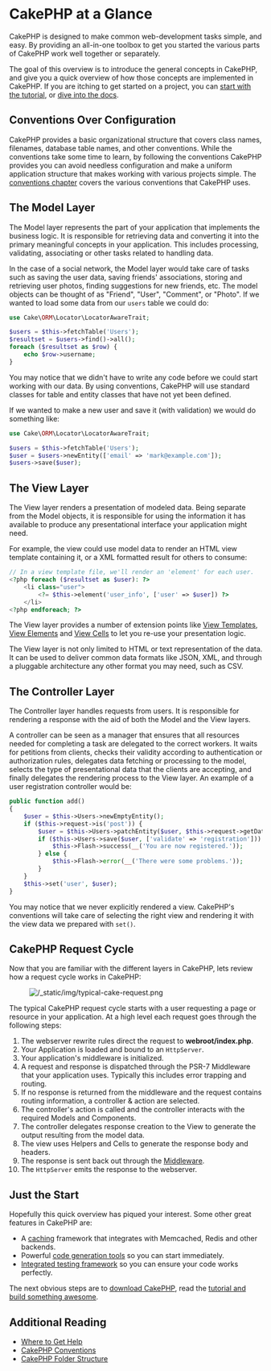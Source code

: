 # CakePHP at a Glance

CakePHP is designed to make common web-development tasks simple, and easy. By
providing an all-in-one toolbox to get you started the various parts of CakePHP
work well together or separately.

The goal of this overview is to introduce the general concepts in CakePHP, and
give you a quick overview of how those concepts are implemented in CakePHP. If
you are itching to get started on a project, you can [start with the
tutorial](tutorials-and-examples/cms/installation.md), or [dive into the docs](topics.md).

## Conventions Over Configuration

CakePHP provides a basic organizational structure that covers class names,
filenames, database table names, and other conventions. While the conventions
take some time to learn, by following the conventions CakePHP provides you can
avoid needless configuration and make a uniform application structure that makes
working with various projects simple. The [conventions chapter](intro/conventions.md) covers the various conventions that CakePHP uses.

## The Model Layer

The Model layer represents the part of your application that implements the
business logic. It is responsible for retrieving data and converting it into the
primary meaningful concepts in your application. This includes processing,
validating, associating or other tasks related to handling data.

In the case of a social network, the Model layer would take care of
tasks such as saving the user data, saving friends' associations, storing
and retrieving user photos, finding suggestions for new friends, etc.
The model objects can be thought of as "Friend", "User", "Comment", or
"Photo". If we wanted to load some data from our `users` table we could do:

``` php
use Cake\ORM\Locator\LocatorAwareTrait;

$users = $this->fetchTable('Users');
$resultset = $users->find()->all();
foreach ($resultset as $row) {
    echo $row->username;
}
```

You may notice that we didn't have to write any code before we could start
working with our data. By using conventions, CakePHP will use standard classes
for table and entity classes that have not yet been defined.

If we wanted to make a new user and save it (with validation) we would do
something like:

``` php
use Cake\ORM\Locator\LocatorAwareTrait;

$users = $this->fetchTable('Users');
$user = $users->newEntity(['email' => 'mark@example.com']);
$users->save($user);
```

## The View Layer

The View layer renders a presentation of modeled data. Being separate from the
Model objects, it is responsible for using the information it has available
to produce any presentational interface your application might need.

For example, the view could use model data to render an HTML view template containing it,
or a XML formatted result for others to consume:

``` php
// In a view template file, we'll render an 'element' for each user.
<?php foreach ($resultset as $user): ?>
    <li class="user">
        <?= $this->element('user_info', ['user' => $user]) ?>
    </li>
<?php endforeach; ?>
```

The View layer provides a number of extension points like [View Templates](views.md#view-templates), [View Elements](views.md#view-elements)
and [View Cells](views/cells.md) to let you re-use your presentation logic.

The View layer is not only limited to HTML or text representation of the data.
It can be used to deliver common data formats like JSON, XML, and through
a pluggable architecture any other format you may need, such as CSV.

## The Controller Layer

The Controller layer handles requests from users. It is responsible for
rendering a response with the aid of both the Model and the View layers.

A controller can be seen as a manager that ensures that all resources needed for
completing a task are delegated to the correct workers. It waits for petitions
from clients, checks their validity according to authentication or authorization
rules, delegates data fetching or processing to the model, selects the type of
presentational data that the clients are accepting, and finally delegates the
rendering process to the View layer. An example of a user registration
controller would be:

``` php
public function add()
{
    $user = $this->Users->newEmptyEntity();
    if ($this->request->is('post')) {
        $user = $this->Users->patchEntity($user, $this->request->getData());
        if ($this->Users->save($user, ['validate' => 'registration'])) {
            $this->Flash->success(__('You are now registered.'));
        } else {
            $this->Flash->error(__('There were some problems.'));
        }
    }
    $this->set('user', $user);
}
```

You may notice that we never explicitly rendered a view. CakePHP's conventions
will take care of selecting the right view and rendering it with the view data
we prepared with `set()`.

<a id="request-cycle"></a>

## CakePHP Request Cycle

Now that you are familiar with the different layers in CakePHP, lets review how
a request cycle works in CakePHP:

<figure class="align-center">
<img src="/typical-cake-request.png" alt="/_static/img/typical-cake-request.png" />
</figure>

The typical CakePHP request cycle starts with a user requesting a page or
resource in your application. At a high level each request goes through the
following steps:

1.  The webserver rewrite rules direct the request to **webroot/index.php**.
2.  Your Application is loaded and bound to an `HttpServer`.
3.  Your application's middleware is initialized.
4.  A request and response is dispatched through the PSR-7 Middleware that your
    application uses. Typically this includes error trapping and routing.
5.  If no response is returned from the middleware and the request contains
    routing information, a controller & action are selected.
6.  The controller's action is called and the controller interacts with the
    required Models and Components.
7.  The controller delegates response creation to the View to generate the output
    resulting from the model data.
8.  The view uses Helpers and Cells to generate the response body and headers.
9.  The response is sent back out through the [Middleware](controllers/middleware.md).
10. The `HttpServer` emits the response to the webserver.

## Just the Start

Hopefully this quick overview has piqued your interest. Some other great
features in CakePHP are:

- A [caching](core-libraries/caching.md) framework that integrates with
  Memcached, Redis and other backends.
- Powerful [code generation tools](bake/usage.md) so you can start immediately.
- [Integrated testing framework](development/testing.md) so you can ensure
  your code works perfectly.

The next obvious steps are to [download CakePHP](installation.md), read the
[tutorial and build something awesome](tutorials-and-examples/cms/installation.md).

## Additional Reading

- [Where to Get Help](intro/where-to-get-help.md)
- [CakePHP Conventions](intro/conventions.md)
- [CakePHP Folder Structure](intro/cakephp-folder-structure.md)
